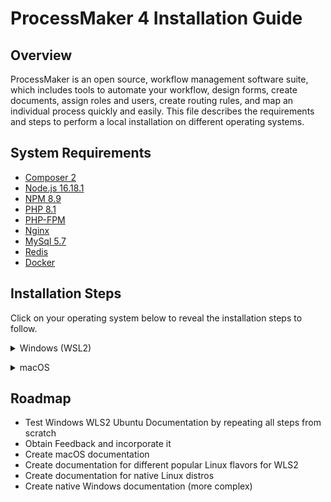 # ProcessMaker 4 Installation Guide
## Overview
ProcessMaker is an open source, workflow management software suite, which includes tools to automate your workflow, design forms, create documents, assign roles and users, create routing rules, and map an individual process quickly and easily. This file describes the requirements and steps to perform a local installation on different operating systems.

## System Requirements
* [Composer 2](https://getcomposer.org/)
* [Node.js 16.18.1](https://nodejs.org/en/)
* [NPM 8.9](https://www.npmjs.com/package/npm)
* [PHP 8.1](https://php.net)
* [PHP-FPM](https://www.php.net/manual/en/install.fpm.php)
* [Nginx](https://nginx.org/)
* [MySql 5.7](https://dev.mysql.com/downloads/mysql/5.7.html)
* [Redis](https://redis.io/)
* [Docker](https://docs.docker.com/get-docker/)

## Installation Steps
Click on your operating system below to reveal the installation steps to follow. 
<details><summary>Windows (WSL2)</summary>
<p>

1. Follow [this](https://learn.microsoft.com/en-us/windows/wsl/install) guide for installing a Linux distribution on your Windows machine. This will allow you to operate Windows and Linux at the same time. Given its system requirements, **installation of ProcessMaker 4 will be done in the Linux subsystem**. 
1. The Ubuntu Linux distribution will be installed by default. [Other](https://learn.microsoft.com/en-us/windows/wsl/basic-commands#install-a-specific-linux-distribution) Linux distributions can also be installed. 
1. Restart your machine after WSL installation process is completed. 
1. Follow the steps for your specific Linux distribution in one of the sections below. 


    <details><summary>WLS2 Ubuntu</summary>
    <p>
    
  #### Required Software and Services
  1. Download [this](https://github.com/esarrit/pm-installation-doc/blob/main/install-requirements.sh) script. 
  1. Using a File Explorer window, search for this path `\\wsl$\Ubuntu\home\<your-username>` and move the script there. Note that `<your-username>` is the username you specified during the WSL2 Linux installation and this **might** differ from your Windows User depending on your choice. If File Explorer can't find the path, search only for `\\wsl$\` and navigate manually to `home\<your-username>`.    
  1. Open the [Windows Terminal](https://learn.microsoft.com/en-us/windows/terminal/) in your machine and open a window for Ubuntu. 
      - Note that you can also run a Linux distribution from PowerShell or CMD with the `wsl` command. Just make sure you are performing the installation steps on `/mnt/c/Users/<your-username>` (Linux) and **NOT** on `C:\Users\<your-username>` (Windows). 
  1. Confirm that the script you moved to your user home directory is there by executing the `ls` command. Then, run `sudo bash install-requirements.sh`. This will install most of the required software and services needed for ProcessMaker 4. 
  1. Close the current Ubuntu terminal window and open a new one. 
  1. Run the following commands to check if php, composer, and nvm were installed correctly. You should expect the php version to be 8.1.
      ```
      php --version
      composer
      composer --version
      command -v nvm 
      ```
  1. Run `nvm install 16.18.1` to install the expected node version and `npm install -g npm@8.9.0` to install the expected npm version. 

#### MySQL
1. Run the set of commands below to uninstall MySQL and MySQL server on WSL2 Ubuntu
    ```
    sudo apt purge mysql-server
    sudo apt purge mysql
    sudo apt purge mysql-client
    sudo apt purge mysql-common mysql-server-core-*
    sudo apt purge mysql-client-core-*
    ```
1. Confirm there is no MySQL by executing `which mysql` and `mysql --version`. 
1. Install wget by running `sudo apt install wget -y` and then execute the commands below
1. Run `wget https://dev.mysql.com/get/mysql-apt-config_0.8.12-1_all.deb` and `sudo dpkg -i mysql-apt-config_0.8.12-1_all.deb`. Choose Ubuntu Bionic and click OK, select MySQL 5.7 server and click OK.
1. Run `sudo apt-get update`. 
    - If you encounter an error similar to "signatures couldn't be verified because the public key is not available: NO_PUBKEY 467B942D3A79BD29", execute the following commands:
    ```
    sudo apt-key adv --keyserver keyserver.ubuntu.com --recv-keys 467B942D3A79BD29
    sudo apt update
    sudo apt-cache policy mysql-server
    sudo apt install -f mysql-community-client=5.7*
    sudo apt install -f mysql-client=5.7* mysql-community-server=5.7* mysql-server=5.7*
    ```
1. Run `sudo service mysql start` and sudo `mysql_secure_installation`. Press the Y key to start the installation and set the root password when prompted.
1. Check the MySQL version using `mysql --version`. It should be version 5.7.
1. Login to MySQL running `mysql -u root -p` and entering the root password previously set. 
1. Create the ProcessMaker database with the `create database processmaker;` command. Then, confirm the database is available running `show databases;`. You should see processmaker in the list of databases. Use `exit;` command to terminate MySQL. 
    
#### Docker
1. Download and install [Docker Desktop for Windows](https://docs.docker.com/desktop/install/windows-install/). 
1. Open the Docker Desktop application and go to Settings > Resources > WSL INTEGRATION. 
1. Turn on Ubuntu. Click on Apply & Restart. 
1. Reopen the Docker Desktop app, navigate to WSL INTEGRATION, and ensure your screen looks like the image below.
    
    ![Screenshot (17)](https://user-images.githubusercontent.com/47648788/203155035-9e5fcc4d-62c5-4c59-9985-eb51f65acdd6.png)
1. Restart your computer. 
    
#### Install ProcessMaker
1. Open a Ubuntu terminal window.
1. In the home directory, clone the repository by running `git clone https://github.com/ProcessMaker/processmaker.git ~/src/processmaker`. 
1. Download the [start-services](https://github.com/esarrit/pm-installation-doc/blob/main/start-services.sh),[status-services](https://github.com/esarrit/pm-installation-doc/blob/main/status-services.sh), and [stop-services](https://github.com/esarrit/pm-installation-doc/blob/main/status-services.sh) scripts. Move them to `\\wsl$\Ubuntu\home\<your-username>` like you did at the beginning of this guide with the installation script. 
1. Start the services by running `sudo bash start-services.sh`. Check the status of the services by running `sudo bash status-services.sh`. In case you would like to stop services at any point to restart them or shut down, run `sudo bash stop-services.sh`. 
1. Once services are running, move into the processmaker directory `cd ~/src/processmaker`. 
1. Within the processmaker directory, run the following set of commands: `composer install --ignore-platform-reqs` and `php artisan processmaker:install`. 
    - If you experience an error of `DOMDOCUMENT` not being found, run `sudo apt-get install php8.1-xml`. Then, delete the .env file by executing `sudo rm .env`. Lastly, re-run `php artisan processmaker:install`. 
1. After this, the ProcessMaker installation process will start. Please be patient, as this may take some time (~ 5-15 minutes). Throughout the install, you will be asked to enter a few configuration parameters. Some guiding principles for entering these parameters:
    - Use suggested values wherever possible. 
    - For MySQL, use `root` as username and the password you configured previously during the MySQL set-up. 
    - The instance URL is not that important. You can input any URL that you would like. To run ProcessMaker locally we will be using another URL later.

#### Configurations

##### Configure the .env File
1. After the installation process is finished, add the configurations below to your .env file. This file exists within the processmaker directory. You can easily edit directly on the command line by running `sudo vim .env`. If you are unfamiliar with vim or need a refresher, see [this](https://www.redhat.com/sysadmin/beginners-guide-vim) resource. 
    ```
    # Run laravel echo server with HTTP instead of HTTPS
    LARAVEL_ECHO_SERVER_PROTO=http
    LARAVEL_ECHO_SERVER_SSL_KEY=""
    LARAVEL_ECHO_SERVER_SSL_CERT=""

    # Don't require a valid cert for SDK calls in script tasks
    API_SSL_VERIFY=0

    # Run `which node` to get the path to nodejs
    NODE_BIN_PATH=/path/to/node/v14.4.0/bin/node

    # Run `which docker` to get the path to the docker executable
    PROCESSMAKER_SCRIPTS_DOCKER=/usr/local/bin/docker

    # Allow cookies to be served over HTTP
    SESSION_SECURE_COOKIE=false

    # Allow connections from script tasks to connect back to your host
    DOCKER_HOST_URL=http://host.docker.internal

    # Allow connections from script tasks to connect back to your host
    CACHE_DRIVER=redis
    ```
1. Crosscheck the “.env“ file and ensure no key is repeated within the file. 
1. Run `which docker` in the Ubuntu terminal window to get the value to set as `PROCESSMAKER_SCRIPTS_DOCKER` in the .env file.
1. Run `which node` in the Ubuntu terminal window to get the value to set as `NODE_BIN_PATH` in the .env file. 
1. Save the .env file. 
1. Clear the cache by running `php artisan optimize:clear`. **This command needs to be performed every time changes are made to the .env file.**

##### Configure PHP FPM
1. Open a new Ubuntu terminal window. 
1. Change into pool.d directory: `cd  /etc/php/8.1/fpm/pool.d`. Inside this directory, there will be a www.conf file. Use `sudo vim www.conf` to open it. 
1. Look for the "listen" value and modify it by appending `9000;` to the start of the line, as shown below. 
![Screenshot (21)_LI](https://user-images.githubusercontent.com/47648788/204310557-86b1c8cb-129b-4cf5-b5db-ee2a907c4fd7.jpg)
1. Save your changes to the www.conf file. 

##### Configure NGINX
1. Run the `pwd` command on your processmaker directory. Store that path in a notepad. 
1. Navigate to NGINX sites-enabled by running `cd /etc/nginx/sites-enabled`. Open the default file by running `sudo vim default`. 
1. Replace what's inside the file with the configuration below. 
    ```
    server {
        listen 80;
        server_name pmdev host.docker.internal;
        root processmaker_project_path/public;
    
        index index.php index.html index.htm;

        location / {
            try_files $uri $uri/ /index.php$is_args$args;
        }

        error_page   500 502 503 504  /50x.html;
        location = /50x.html {
            root   html;
        }

        location ~ \.php$ {
            try_files $uri $uri/ /index.php =404;
            fastcgi_pass   127.0.0.1:9000;
            fastcgi_index  index.php;
            fastcgi_param  SCRIPT_FILENAME  /$realpath_root$fastcgi_script_name;
            include        fastcgi_params;
            fastcgi_read_timeout 300;
        }
    }
    ```
1. Within the configuration above, replace `processmaker_project_path` with the processmaker directory path stored on your notepad.
1. Save your changes to the default file. 

##### Configure Windows
1. Open a Ubuntu terminal window and run `ifconfig`. Store the IP address on a notepad. The IP address is highlighted in the image below.
![Screenshot (22)_LI](https://user-images.githubusercontent.com/47648788/204313414-fa395d2d-3cc0-485c-8934-63b3ec944ec7.jpg)
1. On your Windows system, open File Explorer and go to C:\Windows\System32\drivers\etc. 
1. Open the hosts file as an Administrator. 
1. Add the line `ifconfig_value pmdev` to the end of the file. Replace "ifconfig_value" with the IP address value you previously retrieved. 
1. Save your changes. 

#### Compile, Configure, and Test the ProcessMaker Project
1. Open a Ubuntu terminal window and navigate to the processmaker directory. 
1. Run `npm install --allow-root` and then `npm run dev`. 
1. Perform `cd ..` to navigate to the src parent directory, and perform the following command: `chown -R www-data:www-data processmaker`. 
1. On your Windows system, open a browser window and enter `http://pmdev`. You should now see ProcessMaker load and arrive at the login screen. 

#### Troubleshooting
If you run into issues after entering the dev URL into your browser, below are some things to note.

- Double check all services are running by executing `sudo bash status-services.sh`. 
- It is very important for NGINX to have the appropriate permissions as www-data to write to the processmaker directory in order for the web app to work. www-data is the user that web servers on Ubuntu, such as NGINX, use by default for normal operation. 
- Previously, we used the `chown` command to change the owner of the processmaker directory to be www-data. However, if you still run into issues due to permissions, there are some things you can try to troubleshoot. Use `ls -l` to check current permissions and the [chmod](https://linux.die.net/man/1/chmod) command to adjust permissions as needed. Again, www-data needs to have write permissions for the processmaker directory and specific files within it.
- For further troubleshooting, access the NGINX error logs in `/var/log/nginx`. 
    
    </p>
    </details>
    
</p>
</details>

<details><summary>macOS</summary>
<p>

**Note** for Mac users: https://www.addictivetips.com/mac-os/run-shell-sh-script-on-macos/

</p>
</details>

## Roadmap
- Test Windows WLS2 Ubuntu Documentation by repeating all steps from scratch
- Obtain Feedback and incorporate it
- Create macOS documentation
- Create documentation for different popular Linux flavors for WLS2
- Create documentation for native Linux distros
- Create native Windows documentation (more complex)

